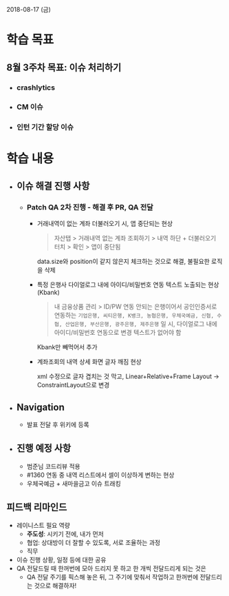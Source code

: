 2018-08-17 (금)

# 학습 목표

## 8월 3주차 목표: 이슈 처리하기

- ### crashlytics

- ### CM 이슈

- ### 인턴 기간 할당 이슈



# 학습 내용

- ## 이슈 해결 진행 사항

  - ### Patch QA 2차 진행 - 해결 후 PR, QA 전달

    - 거래내역이 없는 계좌 더불러오기 시, 앱 중단되는 현상

      > 자산탭 > 거래내역 없는 계좌 조회하기 > 내역 하단 + 더불러오기 터치 > 확인 > 앱이 중단됨

      data.size와 position이 같지 않은지 체크하는 것으로 해결, 불필요한 로직을 삭제

    - 특정 은행사 다이얼로그 내에 아이디/비밀번호 연동 텍스트 노출되는 현상(Kbank)

      > 내 금융상품 관리 > ID/PW 연동 안되는 은행이어서 공인인증서로 연동하는
      > `기업은행, 씨티은행, K뱅크, 농협은행, 우체국예금, 신협, 수협, 산업은행, 부산은행, 광주은행, 제주은행`
      > 일 시, 다이얼로그 내에 아이디/비밀번호 연동으로 변경 텍스트가 없어야 함

      Kbank만 빼먹어서 추가

    - 계좌조회의 내역 상세 화면 글자 깨짐 현상

      xml 수정으로 글자 겹치는 것 막고, Linear+Relative+Frame Layout -> ConstraintLayout으로 변경



- ## Navigation

  - 발표 전달 후 위키에 등록



- ## 진행 예정 사항

  - 범준님 코드리뷰 적용
  - #1360 연동 중 내역 리스트에서 셀이 이상하게 변하는 현상
  - 우체국예금 + 새마을금고 이슈 트래킹



## 피드백 리마인드

- 레이니스트 필요 역량
  - **주도성**: 시키기 전에, 내가 먼저
  - 협업: 상대방이 더 잘할 수 있도록, 서로 조율하는 과정
  - 직무
- 이슈 진행 상황, 일정 등에 대한 공유
- QA 전달드릴 때 한꺼번에 모아 드리지 못 하고 한 개씩 전달드리게 되는 것은
  - QA 전달 주기를 픽스해 놓은 뒤, 그 주기에 맞춰서 작업하고 한꺼번에 전달드리는 것으로 해결하자!

